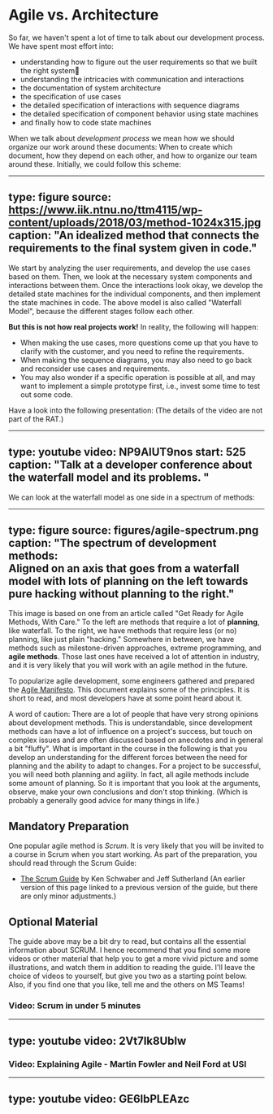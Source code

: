# Agile vs. Architecture




So far, we haven't spent a lot of time to talk about our development process. We have spent most effort into: 

* understanding how to figure out the user requirements so that we built the right system
* understanding the intricacies with communication and interactions
* the documentation of system architecture
* the specification of use cases
* the detailed specification of interactions with sequence diagrams
* the detailed specification of component behavior using state machines
* and finally how to code state machines

When we talk about *development process* we mean how we should organize our work around these documents:
When to create which document, how they depend on each other, and how to organize our team around these.
Initially, we could follow this scheme:

---
type: figure
source: https://www.iik.ntnu.no/ttm4115/wp-content/uploads/2018/03/method-1024x315.jpg
caption:
  "An idealized method that connects the requirements to the final system given in code."
--- 

We start by analyzing the user requirements, and develop the use cases based on them. Then, we look at the necessary system components and interactions between them. Once the interactions look okay, we develop the detailed state machines for the individual components, and then implement the state machines in code. The above model is also called "Waterfall Model", because the different stages follow each other.

**But this is not how real projects work!** In reality, the following will happen:

* When making the use cases, more questions come up that you have to clarify with the customer, and you need to refine the requirements. 
* When making the sequence diagrams, you may also need to go back and reconsider use cases and requirements. 
* You may also wonder if a specific operation is possible at all, and may want to implement a simple prototype first, i.e., invest some time to test out some code. 



Have a look into the following presentation: (The details of the video are not part of the RAT.)



---
type: youtube
video: NP9AIUT9nos
start: 525
caption: 
  "Talk at a developer conference about the waterfall model and its problems. "
---


We can look at the waterfall model as one side in a spectrum of methods:

---
type: figure
source: figures/agile-spectrum.png
caption:
  "**The spectrum of development methods:**  
  Aligned on an axis that goes from a waterfall model with lots of planning
  on the left towards pure hacking without planning to the right."
---

This image is based on one from an article called "Get Ready for Agile Methods, With Care." To the left are methods that require a lot of **planning**, like waterfall.  To the right, we have methods that require less (or no) planning, like just plain "hacking." Somewhere in between, we have methods such as milestone-driven approaches, extreme programming, and **agile methods**. Those last ones have received a lot of attention in industry, and it is very likely that you will work with an agile method in the future. 

To popularize agile development, some engineers gathered and prepared the [Agile Manifesto](https://www.agilealliance.org/agile101/the-agile-manifesto/). This document explains some of the principles. It is short to read, and most developers have at some point heard about it.

A word of caution: There are a lot of people that have very strong opinions about development methods. This is understandable, since development methods can have a lot of influence on a project's success, but touch on complex issues and are often discussed based on anecdotes and in general a bit "fluffy".  What is important in the course in the following is that you develop an understanding for the different forces between the need for planning and the ability to adapt to changes. For a project to be successful, you will need both planning and agility. In fact, all agile methods include some amount of planning. So it is important that you look at the arguments, observe, make your own conclusions and don't stop thinking. (Which is probably a generally good advice for many things in life.)


## Mandatory Preparation

One popular agile method is *Scrum*. It is very likely that you will be invited to a course in Scrum when you start working. 
As part of the preparation, you should read through the Scrum Guide:

* [The Scrum Guide](https://www.scrumguides.org/docs/scrumguide/v2017/2017-Scrum-Guide-US.pdf#zoom=100) by Ken Schwaber and Jeff Sutherland (An earlier version of this page linked to a previous version of the guide, but there are only minor adjustments.)



## Optional Material


The guide above may be a bit dry to read, but contains all the essential information about SCRUM. I hence recommend that you find some more videos or other material that help you to get a more vivid picture and some illustrations, and watch them in addition to reading the guide. I'll leave the choice of videos to yourself, but give you two as a starting point below. Also, if you find one that you like, tell me and the others on MS Teams!


### Video: Scrum in under 5 minutes

---
type: youtube
video: 2Vt7Ik8Ublw
---


### Video: Explaining Agile - Martin Fowler and Neil Ford at USI

---
type: youtube
video: GE6lbPLEAzc
---

